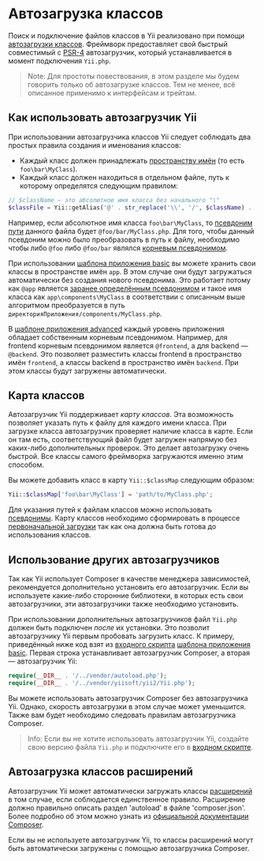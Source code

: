 Автозагрузка классов
=================

Поиск и подключение файлов классов в Yii реализовано при помощи
[автозагрузки классов](http://www.php.net/manual/ru/language.oop5.autoload.php). Фреймворк предоставляет свой быстрый
совместимый с [PSR-4](https://github.com/php-fig/fig-standards/blob/master/accepted/PSR-4-autoloader.md)
автозагрузчик, который устанавливается в момент подключения `Yii.php`.

> Note: Для простоты повествования, в этом разделе мы будем говорить только об автозагрузке классов. Тем не менее,
  всё описанное применимо к интерфейсам и трейтам.

Как использовать автозагрузчик Yii <span id="using-yii-autoloader"></span>
--------------------------------------------------------------

При использовании автозагрузчика классов Yii следует соблюдать два простых правила создания и именования классов:

* Каждый класс должен принадлежать [пространству имён](http://php.net/manual/ru/language.namespaces.php)
  (то есть `foo\bar\MyClass`).
* Каждый класс должен находиться в отдельном файле, путь к которому определятся следующим правилом:

```php
// $className — это абсолютное имя класса без начального "\"
$classFile = Yii::getAlias('@' . str_replace('\\', '/', $className) . '.php');
```

Например, если абсолютное имя класса `foo\bar\MyClass`, то [псевдоним пути](concept-aliases.md) данного файла будет
`@foo/bar/MyClass.php`. Для того, чтобы данный псевдоним можно было преобразовать в путь к файлу, необходимо чтобы
либо `@foo` либо `@foo/bar` являлся [корневым псевдонимом](concept-aliases.md#defining-aliases).

При использовании [шаблона приложения basic](start-installation.md) вы можете хранить свои классы в пространстве имён `app`.
В этом случае они будут загружаться автоматически без создания нового псевдонима. Это работает потому как `@app`
является [заранее определённым псевдонимом](concept-aliases.md#predefined-aliases) и такое имя класса как
`app\components\MyClass` в соответствии с описанным выше алгоритмом преобразуется в путь
`директорияПриложения/components/MyClass.php`.

В [шаблоне приложения advanced](tutorial-advanced-app.md) каждый уровень приложения обладает собственным корневым
псевдонимом. Например, для frontend корневым псевдонимом является `@frontend`, а для backend — `@backend`. Это позволяет
разместить классы frontend в пространство имён `frontend`, а классы backend в пространство имён `backend`. При этом
классы будут загружены автоматически.


Карта классов <span id="class-map"></span>
---------------------------------

Автозагрузчик Yii поддерживает *карту классов*. Эта возможность позволяет указать путь к файлу для каждого имени класса.
При загрузке класса автозагрузчик проверяет наличие класса в карте. Если он там есть, соответствующий файл будет загружен
напрямую без каких-либо дополнительных проверок. Это делает автозагрузку очень быстрой. Все классы самого фреймворка
загружаются именно этим способом.

Вы можете добавить класс в карту `Yii::$classMap` следующим образом:

```php
Yii::$classMap['foo\bar\MyClass'] = 'path/to/MyClass.php';
```

Для указания путей к файлам классов можно использовать [псевдонимы](concept-aliases.md). Карту классов необходимо
сформировать в процессе [первоначальной загрузки](runtime-bootstrapping.md) так как она должна быть готова до
использования классов.


Использование других автозагрузчиков <span id="using-other-autoloaders"></span>
------------------------------------------------------------------

Так как Yii использует Composer в качестве менеджера зависимостей, рекомендуется дополнительно установить его автозагрузчик.
Если вы используете какие-либо сторонние библиотеки, в которых есть свои автозагрузчики, эти автозагрузчики также необходимо
установить.

При использовании дополнительных автозагрузчиков файл `Yii.php` должен быть подключен *после* их установки. Это позволит
автозагрузчику Yii первым пробовать загрузить класс. К примеру, приведённый ниже код взят из
[входного скрипта](structure-entry-scripts.md) [шаблона приложения basic](start-installation.md). Первая строка устанавливает
автозагрузчик Composer, а вторая — автозагрузчик Yii:

```php
require(__DIR__ . '/../vendor/autoload.php');
require(__DIR__ . '/../vendor/yiisoft/yii2/Yii.php');
```

Вы можете использовать автозагрузчик Composer без автозагрузчика Yii. Однако, скорость автозагрузки в этом случае
может уменьшится. Также вам будет необходимо следовать правилам автозагрузчика Composer.

> Info: Если вы не хотите использовать автозагрузчик Yii, создайте свою версию файла `Yii.php`
  и подключите его в [входном скрипте](structure-entry-scripts.md).


Автозагрузка классов расширений <span id="autoloading-extension-classes"></span>
-------------------------------------------------------------------

Автозагрузчик Yii может автоматически загружать классы [расширений](structure-extensions.md) в том случае, если соблюдается
единственное правило. Расширение должно правильно описать раздел 'autoload' в файле 'composer.json'. Более подробно об
этом можно узнать из [официальной документации Composer](https://getcomposer.org/doc/04-schema.md#autoload).

Если вы не используете автозагрузчик Yii, то классы расширений могут быть автоматически загружены с помощью
автозагрузчика Composer.
